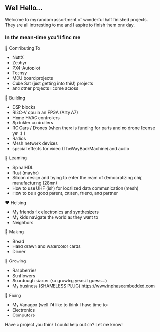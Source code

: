 ## Well Hello...

Welcome to my random assortment of wonderful half finished projects. They are all interesting to me and I aspire to finish them one day. 

### In the mean-time you'll find me
👐 Contributing To
  - NuttX
  - Zephyr
  - PX4-Autopilot
  - Teensy
  - MCU board projects
  - Cube Sat (just getting into this!) projects
  - and other projects I come across

🧱 Building 
  - DSP blocks
  - RISC-V cpu in an FPGA (Arty A7)
  - Home HVAC controllers
  - Sprinkler controllers
  - RC Cars / Drones (when there is funding for parts and no drone license yet :( )
  - Radios
  - Mesh network devices
  - special effects for video (TheWayBackMachine) and audio

📖 Learning 
  - SpinalHDL 
  - Rust (maybe)
  - Silicon design and trying to enter the ream of democratizing chip manufacturing (28nm)
  - How to use UHF (ish) for localized data communication (mesh)
  - How to be a good parent, citizen, friend, and partner

❤️ Helping
  - My friends fix electronics and synthesizers
  - My kids navigate the world as they want to
  - Neighbors

🎨 Making
  - Bread
  - Hand drawn and watercolor cards
  - Dinner

🌵 Growing
  - Raspberries
  - Sunflowers
  - Sourdough starter (so growing yeast I guess...)
  - My business (SHAMELESS PLUG) https://www.inphaseembedded.com
  
🔧 Fixing
  - My Vanagon (well I'd like to think I have time to)
  - Electronics
  - Computers

Have a project you think I could help out on? Let me know! 
